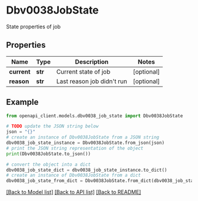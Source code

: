 # Dbv0038JobState

State properties of job

## Properties

Name | Type | Description | Notes
------------ | ------------- | ------------- | -------------
**current** | **str** | Current state of job | [optional] 
**reason** | **str** | Last reason job didn&#39;t run | [optional] 

## Example

```python
from openapi_client.models.dbv0038_job_state import Dbv0038JobState

# TODO update the JSON string below
json = "{}"
# create an instance of Dbv0038JobState from a JSON string
dbv0038_job_state_instance = Dbv0038JobState.from_json(json)
# print the JSON string representation of the object
print(Dbv0038JobState.to_json())

# convert the object into a dict
dbv0038_job_state_dict = dbv0038_job_state_instance.to_dict()
# create an instance of Dbv0038JobState from a dict
dbv0038_job_state_from_dict = Dbv0038JobState.from_dict(dbv0038_job_state_dict)
```
[[Back to Model list]](../README.md#documentation-for-models) [[Back to API list]](../README.md#documentation-for-api-endpoints) [[Back to README]](../README.md)



